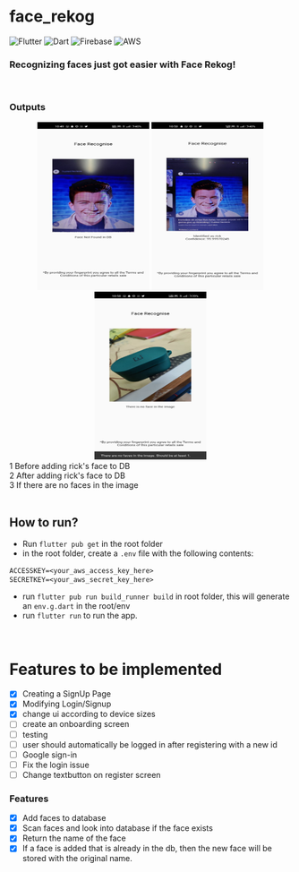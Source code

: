 # face_rekog

![Flutter](https://img.shields.io/badge/Flutter-%2302569B.svg?style=for-the-badge&logo=Flutter&logoColor=white)
![Dart](https://img.shields.io/badge/dart-%230175C2.svg?style=for-the-badge&logo=dart&logoColor=white)
![Firebase](https://img.shields.io/badge/firebase-%23039BE5.svg?style=for-the-badge&logo=firebase)
![AWS](https://img.shields.io/badge/AWS-%23FF9900.svg?style=for-the-badge&logo=amazon-aws&logoColor=white)

### Recognizing faces just got easier with Face Rekog!
<br>

### Outputs

<div align=center>
<img src="./before-adding-rick.jpeg" width=200 height=300 alt="before-adding-rick">
<img src="./after-adding-rick.jpeg" width=200 height=300 alt="after-adding-rick">
<img src="./no-face.jpeg" width=200 height=300 alt="no-face">

</div>
1 Before adding rick's face to DB <br>
2 After adding rick's face to DB <br>
3 If there are no faces in the image

<br>
<br>

## How to run?
- Run `flutter pub get` in the root folder
- in the root folder, create a `.env` file with the following contents:
```.env
ACCESSKEY=<your_aws_access_key_here>
SECRETKEY=<your_aws_secret_key_here>
```
- run `flutter pub run build_runner build` in root folder, this will generate an `env.g.dart` in the root/env 
- run `flutter run` to run the app.
<br>


# Features to be implemented

- [x] Creating a SignUp Page
- [x] Modifying Login/Signup
- [x] change ui according to device sizes
- [ ] create an onboarding screen
- [ ] testing
- [ ] user should automatically be logged in after registering with a new id
- [ ] Google sign-in
- [ ] Fix the login issue
- [ ] Change textbutton on register screen
 
### Features

- [x] Add faces to database
- [x] Scan faces and look into database if the face exists
- [x] Return the name of the face
- [x] If a face is added that is already in the db, then the new face will be stored with the original name.
